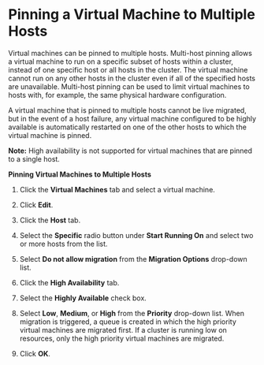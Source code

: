 # Pinning a Virtual Machine to Multiple Hosts

Virtual machines can be pinned to multiple hosts. Multi-host pinning allows a virtual machine to run on a specific subset of hosts within a cluster, instead of one specific host or all hosts in the cluster. The virtual machine cannot run on any other hosts in the cluster even if all of the specified hosts are unavailable. Multi-host pinning can be used to limit virtual machines to hosts with, for example, the same physical hardware configuration. 

A virtual machine that is pinned to multiple hosts cannot be live migrated, but in the event of a host failure, any virtual machine configured to be highly available is automatically restarted on one of the other hosts to which the virtual machine is pinned.

**Note:** High availability is not supported for virtual machines that are pinned to a single host.

**Pinning Virtual Machines to Multiple Hosts**

1. Click the **Virtual Machines** tab and select a virtual machine.

2. Click **Edit**.

3. Click the **Host** tab.

4. Select the **Specific** radio button under **Start Running On** and select two or more hosts from the list. 

5. Select **Do not allow migration** from the **Migration Options** drop-down list. 

6. Click the **High Availability** tab.

7. Select the **Highly Available** check box.

8. Select **Low**, **Medium**, or **High** from the **Priority** drop-down list. When migration is triggered, a queue is created in which the high priority virtual machines are migrated first. If a cluster is running low on resources, only the high priority virtual machines are migrated.

9. Click **OK**.
